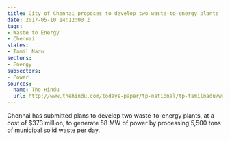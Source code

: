 ```yaml
---
title: City of Chennai proposes to develop two waste-to-energy plants
date: 2017-05-10 14:12:00 Z
tags:
- Waste to Energy
- Chennai
states:
- Tamil Nadu
sectors:
- Energy
subsectors:
- Power
sources:
  name: The Hindu
  url: http://www.thehindu.com/todays-paper/tp-national/tp-tamilnadu/waste-to-energy-projects-to-be-developed-at-dumpyards/article18402939.ece
---
```


Chennai has submitted plans to develop two waste-to-energy plants, at a cost of $373 million, to generate 58 MW of power by processing 5,500 tons of municipal solid waste per day.